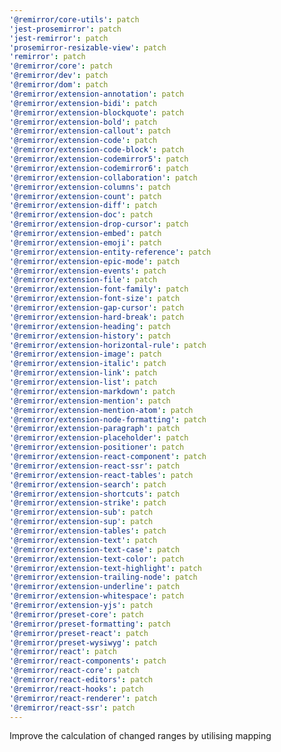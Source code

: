 ```yaml
---
'@remirror/core-utils': patch
'jest-prosemirror': patch
'jest-remirror': patch
'prosemirror-resizable-view': patch
'remirror': patch
'@remirror/core': patch
'@remirror/dev': patch
'@remirror/dom': patch
'@remirror/extension-annotation': patch
'@remirror/extension-bidi': patch
'@remirror/extension-blockquote': patch
'@remirror/extension-bold': patch
'@remirror/extension-callout': patch
'@remirror/extension-code': patch
'@remirror/extension-code-block': patch
'@remirror/extension-codemirror5': patch
'@remirror/extension-codemirror6': patch
'@remirror/extension-collaboration': patch
'@remirror/extension-columns': patch
'@remirror/extension-count': patch
'@remirror/extension-diff': patch
'@remirror/extension-doc': patch
'@remirror/extension-drop-cursor': patch
'@remirror/extension-embed': patch
'@remirror/extension-emoji': patch
'@remirror/extension-entity-reference': patch
'@remirror/extension-epic-mode': patch
'@remirror/extension-events': patch
'@remirror/extension-file': patch
'@remirror/extension-font-family': patch
'@remirror/extension-font-size': patch
'@remirror/extension-gap-cursor': patch
'@remirror/extension-hard-break': patch
'@remirror/extension-heading': patch
'@remirror/extension-history': patch
'@remirror/extension-horizontal-rule': patch
'@remirror/extension-image': patch
'@remirror/extension-italic': patch
'@remirror/extension-link': patch
'@remirror/extension-list': patch
'@remirror/extension-markdown': patch
'@remirror/extension-mention': patch
'@remirror/extension-mention-atom': patch
'@remirror/extension-node-formatting': patch
'@remirror/extension-paragraph': patch
'@remirror/extension-placeholder': patch
'@remirror/extension-positioner': patch
'@remirror/extension-react-component': patch
'@remirror/extension-react-ssr': patch
'@remirror/extension-react-tables': patch
'@remirror/extension-search': patch
'@remirror/extension-shortcuts': patch
'@remirror/extension-strike': patch
'@remirror/extension-sub': patch
'@remirror/extension-sup': patch
'@remirror/extension-tables': patch
'@remirror/extension-text': patch
'@remirror/extension-text-case': patch
'@remirror/extension-text-color': patch
'@remirror/extension-text-highlight': patch
'@remirror/extension-trailing-node': patch
'@remirror/extension-underline': patch
'@remirror/extension-whitespace': patch
'@remirror/extension-yjs': patch
'@remirror/preset-core': patch
'@remirror/preset-formatting': patch
'@remirror/preset-react': patch
'@remirror/preset-wysiwyg': patch
'@remirror/react': patch
'@remirror/react-components': patch
'@remirror/react-core': patch
'@remirror/react-editors': patch
'@remirror/react-hooks': patch
'@remirror/react-renderer': patch
'@remirror/react-ssr': patch
---
```


Improve the calculation of changed ranges by utilising mapping
